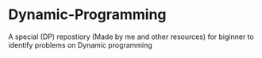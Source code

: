 # Dynamic-Programming
A special (DP) repostiory (Made by me and other resources) for biginner to identify problems on Dynamic programming
